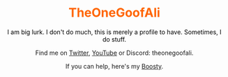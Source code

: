 <h1 align="center"><span style="color: #ff6600;">TheOneGoofAli</span></h1>
<p align="center"><span style="color: #000000;">I am big lurk. I don't do much, this is merely a profile to have. Sometimes, I do stuff.</span></p>
<p align="center">Find me on <a title="Twitter" href="https://twitter.com/theonegoofali">Twitter</a>, <a title="YouTube... don't expect much here, though." href="https://www.youtube.com/channel/UCanXaAdRKAiUeWb5ADKdRqw">YouTube</a> or Discord: theonegoofali.</p>
<p align="center">If you can help, here's my <a title="Boosty" href="https://boosty.to/theonegoofali">Boosty</a>.</p>
